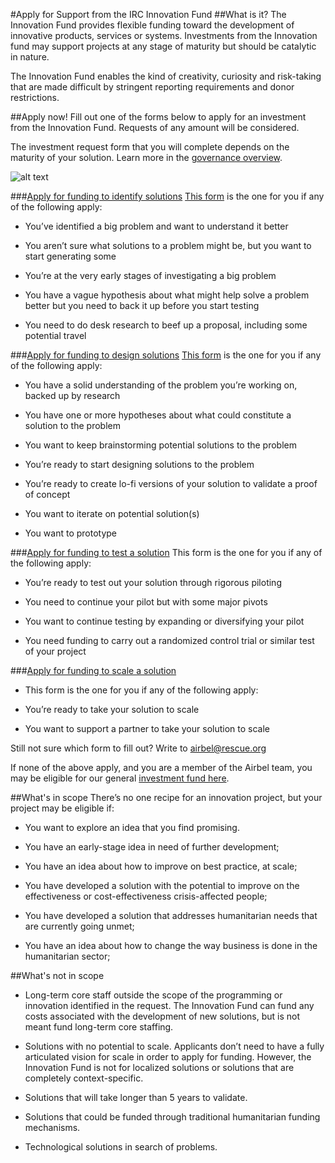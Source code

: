 #Apply for Support from the IRC Innovation Fund
##What is it?
The Innovation Fund provides flexible funding toward the development of innovative products, services or systems. Investments from the Innovation fund may support projects at any stage of maturity but should be catalytic in nature.

The Innovation Fund enables the kind of creativity, curiosity and risk-taking that are made difficult by stringent reporting requirements and donor restrictions.

##Apply now!
Fill out one of the forms below to apply for an investment from the Innovation Fund. Requests of any amount will be considered.

The investment request form that you will complete depends on the maturity of your solution. Learn more in the [governance overview](https://docs.google.com/document/d/1yFEU7u67W0CZdzrsoZXGnfT8qUjsfvzlFrFvjzFWKuQ/edit?usp=sharing).

![alt text](https://github.com/theirc/airbel/blob/master/Stage%20gates.PNG "stage gates")

###[Apply for funding to identify solutions](https://docs.google.com/forms/d/e/1FAIpQLSfFTOISRfh9T9K-B8fNEqm3wSo6XEd_RTNCj7G9LTYBnszLDw/viewform?usp=sf_link)
[This form](https://docs.google.com/forms/d/e/1FAIpQLSfFTOISRfh9T9K-B8fNEqm3wSo6XEd_RTNCj7G9LTYBnszLDw/viewform?usp=sf_link) is the one for you if any of the following apply:

* You’ve identified a big problem and want to understand it better

* You aren’t sure what solutions to a problem might be, but you want to start generating some 

* You’re at the very early stages of investigating a big problem

* You have a vague hypothesis about what might help solve a problem better but you need to back it up before you start testing

* You need to do desk research to beef up a proposal, including some potential travel

###[Apply for funding to design solutions](https://docs.google.com/forms/d/e/1FAIpQLSeTatNQ3XbaglomB4QRWxPsk9C0H6CZ04piMq2AGQVmLcaQRw/viewform?usp=sf_link)
[This form](https://docs.google.com/forms/d/e/1FAIpQLSeTatNQ3XbaglomB4QRWxPsk9C0H6CZ04piMq2AGQVmLcaQRw/viewform?usp=sf_link) is the one for you if any of the following apply:

* You have a solid understanding of the problem you’re working on, backed up by research

* You have one or more hypotheses about what could constitute a solution to the problem

* You want to keep brainstorming potential solutions to the problem

* You’re ready to start designing solutions to the problem

* You’re ready to create lo-fi versions of your solution to validate a proof of concept

* You want to iterate on potential solution(s)

* You want to prototype

###[Apply for funding to test a solution](https://goo.gl/forms/3f7SyMMV7eWAa9fC3)
This form is the one for you if any of the following apply:

* You’re ready to test out your solution through rigorous piloting

* You need to continue your pilot but with some major pivots

* You want to continue testing by expanding or diversifying your pilot

* You need funding to carry out a randomized control trial or similar test of your project

###[Apply for funding to scale a solution](https://goo.gl/forms/UooPh6jzblcFu4NG3)

* This form is the one for you if any of the following apply:

* You’re ready to take your solution to scale

* You want to support a partner to take your solution to scale

Still not sure which form to fill out? Write to [airbel@rescue.org](mailto:airbel@rescue.org)

If none of the above apply, and you are a member of the Airbel team, you may be eligible for our general [investment fund here](https://docs.google.com/document/d/1k2YEdWixylbz_ogLvSfd8k6e7VsL1615g86pKYcLzSY/edit?usp=sharing).

##What's in scope
There’s no one recipe for an innovation project, but your project may be eligible if:

* You want to explore an idea that you find promising.

* You have an early-stage idea in need of further development;

* You have an idea about how to improve on best practice, at scale;

* You have developed a solution with the potential to improve on the effectiveness or cost-effectiveness crisis-affected people;

* You have developed a solution that addresses humanitarian needs that are currently going unmet;

* You have an idea about how to change the way business is done in the humanitarian sector;

##What's not in scope
* Long-term core staff outside the scope of the programming or innovation identified in the request. The Innovation Fund can fund any costs associated with the development of new solutions, but is not meant fund long-term core staffing. 

* Solutions with no potential to scale. Applicants don’t need to have a fully articulated vision for scale in order to apply for funding. However, the Innovation Fund is not for localized solutions or solutions that are completely context-specific. 

* Solutions that will take longer than 5 years to validate.

* Solutions that could be funded through traditional humanitarian funding mechanisms.

* Technological solutions in search of problems.
